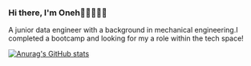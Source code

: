 ### Hi there, I'm Oneh👋🏽👩🏽‍💻
A junior data engineer with a background in mechanical engineering.I completed a bootcamp and looking for my a role within the tech space!

[![Anurag's GitHub stats](https://github-readme-stats.vercel.app/api?username=onehmosia)](https://github.com/anuraghazra/github-readme-stats)

